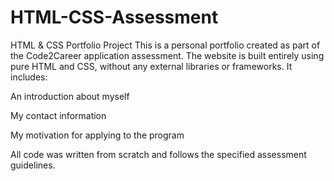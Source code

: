 # HTML-CSS-Assessment

HTML & CSS Portfolio Project
This is a personal portfolio created as part of the Code2Career application assessment. The website is built entirely using pure HTML and CSS, without any external libraries or frameworks.
It includes:

An introduction about myself

My contact information

My motivation for applying to the program

All code was written from scratch and follows the specified assessment guidelines.
